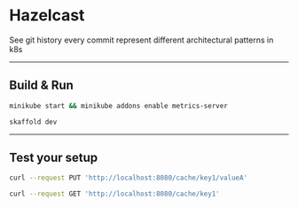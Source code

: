 # Hazelcast

See git history every commit represent different architectural patterns in k8s

---
## Build & Run
```bash
minikube start && minikube addons enable metrics-server
```

```bash
skaffold dev
```

---
## Test your setup
```bash
curl --request PUT 'http://localhost:8080/cache/key1/valueA'
```
```bash
curl --request GET 'http://localhost:8080/cache/key1'
```
